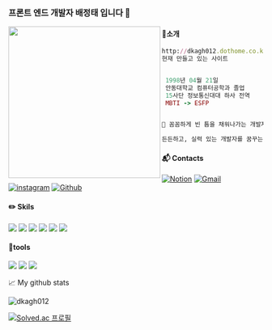 ### 프론트 엔드 개발자 배정태 입니다 👋
<img align="left" src="https://user-images.githubusercontent.com/61902400/205352489-1ea8d263-5124-4057-ab36-1f58b53428bf.PNG" width="300"/>

<h4> 👔소개 </h4>

  ```ruby
 http://dkagh012.dothome.co.kr/ 
 현재 만들고 있는 사이트
  ```

  ```ruby
  
   1998년 04월 21일
   안동대학교 컴퓨터공학과 졸업
   15사단 정보통신대대 하사 전역
   MBTI -> ESFP
  ```
  
  ```ruby

📢 꼼꼼하게 빈 틈을 채워나가는 개발자

든든하고, 실력 있는 개발자를 꿈꾸는 배정태입니다.

```
<h4>📬 Contacts</h4>
<p>
  <a href="https://fir-vessel-121.notion.site/8dfb285c059a4942ab4df12bb23b974f" target="_blank">
  <img alt="Notion" src="https://img.shields.io/badge/Notion-000000.svg?&style=for-the-badge&logo=Notion&logoColor=white" /></a>

   <a href="qowjdxo00@gmail.com" target="_blank">
  <img alt="Gmail" src="https://img.shields.io/badge/Gmail-EA4335.svg?&style=for-the-badge&logo=Gmail&logoColor=white" /></a>


  <a href="https://www.instagram.com/jungtae0421/" target="_blank">
  <img alt="instagram" src="https://img.shields.io/badge/instagram-E4405F.svg?&style=for-the-badge&logo=instagram&logoColor=white" /></a>


<a href="https://github.com/dkagh012" target="_blank">
  <img alt="Github" src="https://img.shields.io/badge/GitHub-%2312100E.svg?&style=for-the-badge&logo=Github&logoColor=white" /></a>
</p>
  



  



<h4>✏️ Skils </h4>
<span>
<img src="https://img.shields.io/badge/HTML5-FFCA28?style=flat-square&logo=HTML5&logoColor=white">
<img src="https://img.shields.io/badge/CSS-004088?style=flat-square&logo=CSS&logoColor=ffffff">
<img src="https://img.shields.io/badge/JavaScript-F7DF1E?style=flat-square&logo=JavaScript&logoColor=white">
<img src="https://img.shields.io/badge/React-61DAFB?style=flat-square&logo=React&logoColor=white">
<img src="https://img.shields.io/badge/Node.js-339933?style=flat-square&logo=Node.js&logoColor=white">
<img src="https://img.shields.io/badge/MySQL-4479A1?style=flat-square&logo=MySQL&logoColor=white">

</span>

<h4>💪tools</h4>
<span>
<img src="https://img.shields.io/badge/Visual Studio-0094F5?style=flat-square&logo=Visual Studio&logoColor=white">
<img src="https://img.shields.io/badge/eclipse-0008ff?style=flat-square&logo=eclipse&logoColor=white">
<img src="https://img.shields.io/badge/Git-F05032?style=flat-square&logo=Git&logoColor=white">
</span>
</br>



📈 My github stats

<p align="left"> <img src="https://github-readme-stats.vercel.app/api?username=dkagh012&show_icons=true&theme=gotham" alt="dkagh012" />
  
[![Solved.ac
프로필](http://mazassumnida.wtf/api/v2/generate_badge?boj=dkagh054)](https://solved.ac/dkagh054)

</p>
